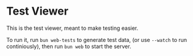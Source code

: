# Test Viewer

This is the test viewer, meant to make testing easier.

To run it, run `bun web-tests` to generate test data, (or use `--watch` to run continiously),
then run `bun web` to start the server.
